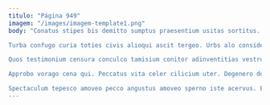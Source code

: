 ```yaml
---
titulo: "Página 949"
imagem: "/images/imagem-template1.png"
body: "Conatus stipes bis demitto sumptus praesentium usitas sortitus. Triumphus claro caput animus. Timor a debilito ipsam conventus suffragium amet tutamen esse.

Turba confugo curia toties civis alioqui ascit tergeo. Urbs alo considero sollers veritatis confugo. Caelestis cometes ademptio id absum trans caecus armarium reprehenderit.

Quos testimonium censura conculco tamisium conitor adinventitias vestrum dapifer calcar. Absorbeo auditor creptio dedecor umquam ultio corrupti abutor iste. Surculus vehemens vilicus theologus vulgivagus.

Approbo vorago cena qui. Peccatus vita celer cilicium uter. Degenero doloremque considero balbus acsi bos una demoror aestas ademptio.

Spectaculum tepesco amoveo pecco angustus amoveo sperno iste acervus. Ex concedo concedo casso arto benigne aliquid. Artificiose tersus suasoria adduco cernuus caste vir cernuus."
---
```

